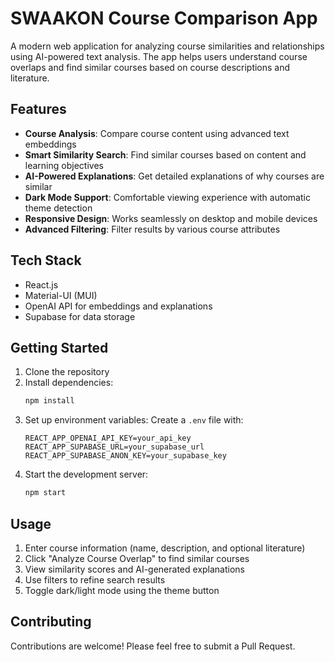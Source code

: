 # SWAAKON Course Comparison App

A modern web application for analyzing course similarities and relationships using AI-powered text analysis. The app helps users understand course overlaps and find similar courses based on course descriptions and literature.

## Features

- **Course Analysis**: Compare course content using advanced text embeddings
- **Smart Similarity Search**: Find similar courses based on content and learning objectives
- **AI-Powered Explanations**: Get detailed explanations of why courses are similar
- **Dark Mode Support**: Comfortable viewing experience with automatic theme detection
- **Responsive Design**: Works seamlessly on desktop and mobile devices
- **Advanced Filtering**: Filter results by various course attributes

## Tech Stack

- React.js
- Material-UI (MUI)
- OpenAI API for embeddings and explanations
- Supabase for data storage

## Getting Started

1. Clone the repository
2. Install dependencies:
   ```bash
   npm install
   ```
3. Set up environment variables:
   Create a `.env` file with:
   ```
   REACT_APP_OPENAI_API_KEY=your_api_key
   REACT_APP_SUPABASE_URL=your_supabase_url
   REACT_APP_SUPABASE_ANON_KEY=your_supabase_key
   ```
4. Start the development server:
   ```bash
   npm start
   ```

## Usage

1. Enter course information (name, description, and optional literature)
2. Click "Analyze Course Overlap" to find similar courses
3. View similarity scores and AI-generated explanations
4. Use filters to refine search results
5. Toggle dark/light mode using the theme button

## Contributing

Contributions are welcome! Please feel free to submit a Pull Request.
